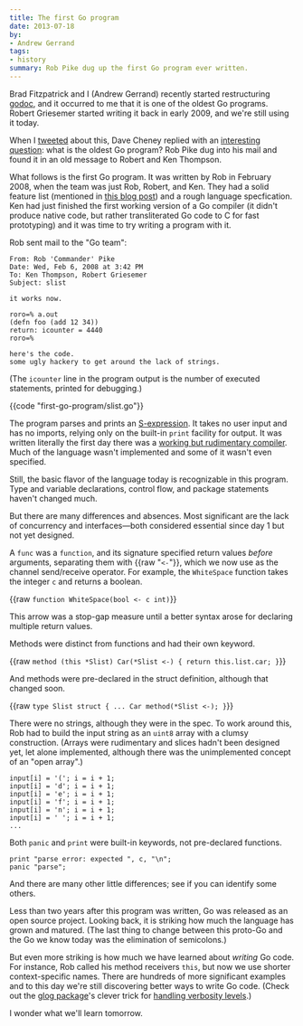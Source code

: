 ```yaml
---
title: The first Go program
date: 2013-07-18
by:
- Andrew Gerrand
tags:
- history
summary: Rob Pike dug up the first Go program ever written.
---
```



Brad Fitzpatrick and I (Andrew Gerrand) recently started restructuring
[godoc](/cmd/godoc/), and it occurred to me that it is one
of the oldest Go programs.
Robert Griesemer started writing it back in early 2009,
and we're still using it today.

When I [tweeted](https://twitter.com/enneff/status/357403054632484865) about
this, Dave Cheney replied with an [interesting question](https://twitter.com/davecheney/status/357406479415914497):
what is the oldest Go program? Rob Pike dug into his mail and found it
in an old message to Robert and Ken Thompson.

What follows is the first Go program. It was written by Rob in February 2008,
when the team was just Rob, Robert, and Ken. They had a solid feature list
(mentioned in [this blog post](https://commandcenter.blogspot.com.au/2012/06/less-is-exponentially-more.html))
and a rough language specfication. Ken had just finished the first working version of
a Go compiler (it didn't produce native code, but rather transliterated Go code
to C for fast prototyping) and it was time to try writing a program with it.

Rob sent mail to the "Go team":

	From: Rob 'Commander' Pike
	Date: Wed, Feb 6, 2008 at 3:42 PM
	To: Ken Thompson, Robert Griesemer
	Subject: slist

	it works now.

	roro=% a.out
	(defn foo (add 12 34))
	return: icounter = 4440
	roro=%

	here's the code.
	some ugly hackery to get around the lack of strings.

(The `icounter` line in the program output is the number of executed
statements, printed for debugging.)

{{code "first-go-program/slist.go"}}

The program parses and prints an
[S-expression](https://en.wikipedia.org/wiki/S-expression).
It takes no user input and has no imports, relying only on the built-in
`print` facility for output.
It was written literally the first day there was a
[working but rudimentary compiler](/change/8b8615138da3).
Much of the language wasn't implemented and some of it wasn't even specified.

Still, the basic flavor of the language today is recognizable in this program.
Type and variable declarations, control flow, and package statements haven't
changed much.

But there are many differences and absences.
Most significant are the lack of concurrency and interfaces—both
considered essential since day 1 but not yet designed.

A `func` was a `function`, and its signature specified return values
_before_ arguments, separating them with {{raw "`<-`"}}, which we now use as the channel
send/receive operator. For example, the `WhiteSpace` function takes the integer
`c` and returns a boolean.

{{raw `
	function WhiteSpace(bool <- c int)
`}}

This arrow was a stop-gap measure until a better syntax arose for declaring
multiple return values.

Methods were distinct from functions and had their own keyword.

{{raw `
	method (this *Slist) Car(*Slist <-) {
		return this.list.car;
	}
`}}

And methods were pre-declared in the struct definition, although that changed soon.

{{raw `
	type Slist struct {
		...
		Car method(*Slist <-);
	}
`}}

There were no strings, although they were in the spec.
To work around this, Rob had to build the input string as an `uint8` array with
a clumsy construction. (Arrays were rudimentary and slices hadn't been designed
yet, let alone implemented, although there was the unimplemented concept of an
"open array".)

	input[i] = '('; i = i + 1;
	input[i] = 'd'; i = i + 1;
	input[i] = 'e'; i = i + 1;
	input[i] = 'f'; i = i + 1;
	input[i] = 'n'; i = i + 1;
	input[i] = ' '; i = i + 1;
	...

Both `panic` and `print` were built-in keywords, not pre-declared functions.

	print "parse error: expected ", c, "\n";
	panic "parse";

And there are many other little differences; see if you can identify some others.

Less than two years after this program was written, Go was released as an
open source project. Looking back, it is striking how much the language has
grown and matured. (The last thing to change between this proto-Go and the Go
we know today was the elimination of semicolons.)

But even more striking is how much we have learned about _writing_ Go code.
For instance, Rob called his method receivers `this`, but now we use shorter
context-specific names. There are hundreds of more significant examples
and to this day we're still discovering better ways to write Go code.
(Check out the [glog package](https://github.com/golang/glog)'s clever trick for
[handling verbosity levels](https://github.com/golang/glog/blob/c6f9652c7179652e2fd8ed7002330db089f4c9db/glog.go#L893).)

I wonder what we'll learn tomorrow.
